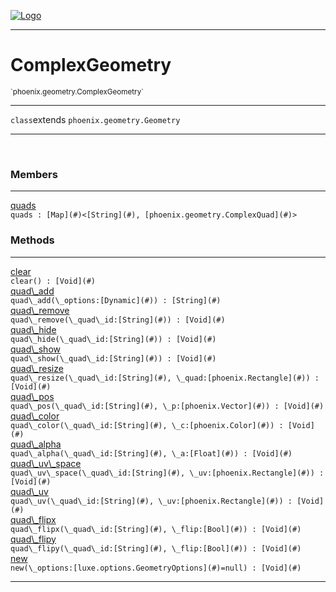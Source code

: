 
[![Logo](../../../images/logo.png)](../../../api/index.html)

---



<h1>ComplexGeometry</h1>
<small>`phoenix.geometry.ComplexGeometry`</small>



---

`class`extends <code><span>phoenix.geometry.Geometry</span></code>

---

&nbsp;
&nbsp;



<h3>Members</h3> <hr/><span class="member apipage">
                <a name="quads"><a class="lift" href="#quads">quads</a></a><div class="clear"></div><code class="signature apipage">quads : [Map](#)&lt;[String](#), [phoenix.geometry.ComplexQuad](#)&gt;</code><br/></span>
            <span class="small_desc_flat"></span>





<h3>Methods</h3> <hr/><span class="method apipage">
            <a name="clear"><a class="lift" href="#clear">clear</a></a> <div class="clear"></div><code class="signature apipage">clear() : [Void](#)</code><br/><span class="small_desc_flat"></span>
        </span>
    <span class="method apipage">
            <a name="quad_add"><a class="lift" href="#quad_add">quad\_add</a></a> <div class="clear"></div><code class="signature apipage">quad\_add(\_options:[Dynamic](#)<span></span>) : [String](#)</code><br/><span class="small_desc_flat"></span>
        </span>
    <span class="method apipage">
            <a name="quad_remove"><a class="lift" href="#quad_remove">quad\_remove</a></a> <div class="clear"></div><code class="signature apipage">quad\_remove(\_quad\_id:[String](#)<span></span>) : [Void](#)</code><br/><span class="small_desc_flat"></span>
        </span>
    <span class="method apipage">
            <a name="quad_hide"><a class="lift" href="#quad_hide">quad\_hide</a></a> <div class="clear"></div><code class="signature apipage">quad\_hide(\_quad\_id:[String](#)<span></span>) : [Void](#)</code><br/><span class="small_desc_flat"></span>
        </span>
    <span class="method apipage">
            <a name="quad_show"><a class="lift" href="#quad_show">quad\_show</a></a> <div class="clear"></div><code class="signature apipage">quad\_show(\_quad\_id:[String](#)<span></span>) : [Void](#)</code><br/><span class="small_desc_flat"></span>
        </span>
    <span class="method apipage">
            <a name="quad_resize"><a class="lift" href="#quad_resize">quad\_resize</a></a> <div class="clear"></div><code class="signature apipage">quad\_resize(\_quad\_id:[String](#)<span></span>, \_quad:[phoenix.Rectangle](#)<span></span>) : [Void](#)</code><br/><span class="small_desc_flat"></span>
        </span>
    <span class="method apipage">
            <a name="quad_pos"><a class="lift" href="#quad_pos">quad\_pos</a></a> <div class="clear"></div><code class="signature apipage">quad\_pos(\_quad\_id:[String](#)<span></span>, \_p:[phoenix.Vector](#)<span></span>) : [Void](#)</code><br/><span class="small_desc_flat"></span>
        </span>
    <span class="method apipage">
            <a name="quad_color"><a class="lift" href="#quad_color">quad\_color</a></a> <div class="clear"></div><code class="signature apipage">quad\_color(\_quad\_id:[String](#)<span></span>, \_c:[phoenix.Color](#)<span></span>) : [Void](#)</code><br/><span class="small_desc_flat"></span>
        </span>
    <span class="method apipage">
            <a name="quad_alpha"><a class="lift" href="#quad_alpha">quad\_alpha</a></a> <div class="clear"></div><code class="signature apipage">quad\_alpha(\_quad\_id:[String](#)<span></span>, \_a:[Float](#)<span></span>) : [Void](#)</code><br/><span class="small_desc_flat"></span>
        </span>
    <span class="method apipage">
            <a name="quad_uv_space"><a class="lift" href="#quad_uv_space">quad\_uv\_space</a></a> <div class="clear"></div><code class="signature apipage">quad\_uv\_space(\_quad\_id:[String](#)<span></span>, \_uv:[phoenix.Rectangle](#)<span></span>) : [Void](#)</code><br/><span class="small_desc_flat"></span>
        </span>
    <span class="method apipage">
            <a name="quad_uv"><a class="lift" href="#quad_uv">quad\_uv</a></a> <div class="clear"></div><code class="signature apipage">quad\_uv(\_quad\_id:[String](#)<span></span>, \_uv:[phoenix.Rectangle](#)<span></span>) : [Void](#)</code><br/><span class="small_desc_flat"></span>
        </span>
    <span class="method apipage">
            <a name="quad_flipx"><a class="lift" href="#quad_flipx">quad\_flipx</a></a> <div class="clear"></div><code class="signature apipage">quad\_flipx(\_quad\_id:[String](#)<span></span>, \_flip:[Bool](#)<span></span>) : [Void](#)</code><br/><span class="small_desc_flat"></span>
        </span>
    <span class="method apipage">
            <a name="quad_flipy"><a class="lift" href="#quad_flipy">quad\_flipy</a></a> <div class="clear"></div><code class="signature apipage">quad\_flipy(\_quad\_id:[String](#)<span></span>, \_flip:[Bool](#)<span></span>) : [Void](#)</code><br/><span class="small_desc_flat"></span>
        </span>
    <span class="method apipage">
            <a name="new"><a class="lift" href="#new">new</a></a> <div class="clear"></div><code class="signature apipage">new(\_options:[luxe.options.GeometryOptions](#)<span>=null</span>) : [Void](#)</code><br/><span class="small_desc_flat"></span>
        </span>
    





---

&nbsp;
&nbsp;
&nbsp;
&nbsp;